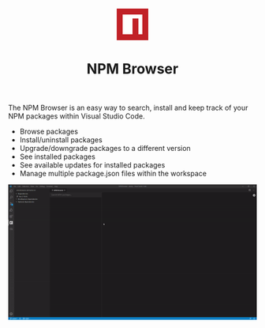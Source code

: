 <h1 align="center">
  <br>
    <img src="icon-small.png" alt="logo">
  <br>
  <br>
    NPM Browser
  <br>
  <br>
</h1>

The NPM Browser is an easy way to search, install and keep track of your NPM packages within Visual Studio Code.

- Browse packages
- Install/uninstall packages
- Upgrade/downgrade packages to a different version
- See installed packages
- See available updates for installed packages
- Manage multiple package.json files within the workspace

![](demo.gif)